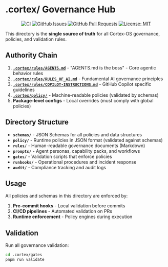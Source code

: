 # .cortex/ Governance Hub

<div align="center">

[![CI](https://github.com/cortex-os/cortex-os/actions/workflows/ci.yml/badge.svg)](https://github.com/cortex-os/cortex-os/actions/workflows/ci.yml)
[![GitHub Issues](https://img.shields.io/github/issues/cortex-os/cortex-os)](https://github.com/cortex-os/cortex-os/issues)
[![GitHub Pull Requests](https://img.shields.io/github/issues-pr/cortex-os/cortex-os)](https://github.com/cortex-os/cortex-os/pulls)
[![License: MIT](https://img.shields.io/badge/License-MIT-yellow.svg)](https://opensource.org/licenses/MIT)

</div>

This directory is the **single source of truth** for all Cortex-OS governance, policies, and validation rules.

## Authority Chain

1. **[`.cortex/rules/AGENTS.md`](https://github.com/jamiescottcraik/Cortex-OS/blob/main/.cortex/rules/AGENTS.md)** - "AGENTS.md is the boss" - Core agentic behavior rules
2. **[`.cortex/rules/RULES_OF_AI.md`](https://github.com/jamiescottcraik/Cortex-OS/blob/main/.cortex/rules/RULES_OF_AI.md)** - Fundamental AI governance principles
3. **[`.cortex/rules/COPILOT-INSTRUCTIONS.md`](https://github.com/jamiescottcraik/Cortex-OS/blob/main/.cortex/rules/COPILOT-INSTRUCTIONS.md)** - GitHub Copilot specific guidelines
4. **[`.cortex/policy/`](https://github.com/jamiescottcraik/Cortex-OS/tree/main/.cortex/policy)** - Machine-readable policies (validated by schemas)
5. **Package-level configs** - Local overrides (must comply with global policies)

## Directory Structure

- **`schemas/`** - JSON Schemas for all policies and data structures
- **`policy/`** - Runtime policies in JSON format (validated against schemas)
- **`rules/`** - Human-readable governance documents (Markdown)
- **`prompts/`** - Agent personas, capability packs, and workflows
- **`gates/`** - Validation scripts that enforce policies
- **`runbooks/`** - Operational procedures and incident response
- **`audit/`** - Compliance tracking and audit logs

## Usage

All policies and schemas in this directory are enforced by:

1. **Pre-commit hooks** - Local validation before commits
2. **CI/CD pipelines** - Automated validation on PRs
3. **Runtime enforcement** - Policy engines during execution

## Validation

Run all governance validation:

```bash
cd .cortex/gates
pnpm run validate
```
